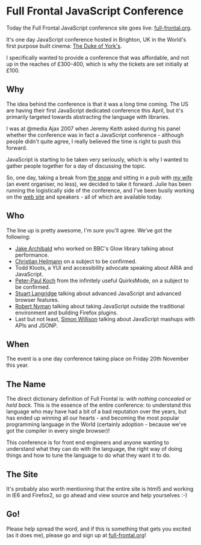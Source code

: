 # Full Frontal JavaScript Conference

Today the Full Frontal JavaScript conference site goes live: [full-frontal.org](http://full-frontal.org).

It's one day JavaScript conference hosted in Brighton, UK in the World's first purpose built cinema: [The Duke of York's](http://www.picturehouses.co.uk/cinema_home_date.aspx?venueId=doyb).

I specifically wanted to provide a conference that was affordable, and not up in the reaches of £300-400, which is why the tickets are set initially at £100.

<!--more-->
## Why

The idea behind the conference is that it was a long time coming.  The US are having their first JavaScript dedicated conference this April, but it's primarily targeted towards abstracting the language with libraries.

I was at @media Ajax 2007 when Jeremy Keith asked during his panel whether the conference was in fact a JavaScript conference - although people didn't quite agree, I really believed the time is right to push this forward.

JavaScript is starting to be taken very seriously, which is why I wanted to gather people together for a day of discussing the topic.

So, one day, taking a break from [the snow](http://www.flickr.com/photos/remysharp/sets/72157613262265564/) and sitting in a pub with [my wife](http://www.flickr.com/photos/remysharp/2151045633/) (an event organiser, no less), we decided to take it forward.  Julie has been running the logistically side of the conference, and I've been busily working on the [web site](http://full-frontal.org) and speakers - all of which are available today.

## Who

The line up is pretty awesome, I'm sure you'll agree.  We've got the following:

* [Jake Archibald](http://www.jakearchibald.com/ "Jake Archibald") who worked on BBC's Glow library talking about performance.
* [Christian Heilmann](http://www.wait-till-i.com/ "Wait till I come!") on a subject to be confirmed.
* Todd Kloots, a YUI and accessibility advocate speaking about ARIA and JavaScript.
* [Peter-Paul Koch](http://www.quirksmode.org/ "QuirksMode - for all your browser quirks") from the infinitely useful QuirksMode, on a subject to be confirmed.
* [Stuart Langridge](http://www.kryogenix.org/ "as days pass by, by Stuart Langridge") talking about advanced JavaScript and advanced browser features.
* [Robert Nyman](http://www.robertnyman.com/ "Robert&#8217;s talk - Web development and Internet trends") talking about taking JavaScript outside the traditional environment and building Firefox plugins.
* Last but not least, [Simon Willison](http://simonwillison.net/ "Simon Willison's Weblog") talking about JavaScript mashups with APIs and JSONP.

## When

The event is a one day conference taking place on Friday 20th November this year.

## The Name

The direct dictionary definition of Full Frontal is: *with nothing concealed or held back*.  This is the essence of the entire conference: to understand this language who may have had a bit of a bad reputation over the years, but has ended up winning all our hearts - and becoming the most popular programming language in the World (certainly adoption - because we've got the compiler in every single browser)!

This conference is for front end engineers and anyone wanting to understand what they can do with the language, the right way of doing things and how to tune the language to do what they want it to do.

## The Site

It's probably also worth mentioning that the entire site is html5 and working in IE6 and Firefox2, so go ahead and view source and help yourselves :-)

## Go!

Please help spread the word, and if this is something that gets you excited (as it does me), please go and sign up at [full-frontal.org](http://full-frontal.org)!